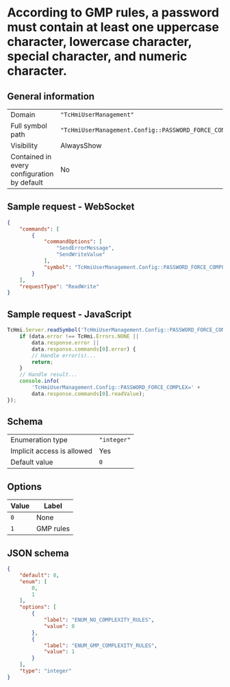 # According to GMP rules, a password must contain at least one uppercase character, lowercase character, special character, and numeric character.

## General information

|  |  |
| - | - |
| Domain | `"TcHmiUserManagement"` |
| Full symbol path | `"TcHmiUserManagement.Config::PASSWORD_FORCE_COMPLEX"` |
| Visibility | AlwaysShow |
| Contained in every configuration by default | No |

## Sample request - WebSocket

```json
{
    "commands": [
        {
            "commandOptions": [
                "SendErrorMessage",
                "SendWriteValue"
            ],
            "symbol": "TcHmiUserManagement.Config::PASSWORD_FORCE_COMPLEX"
        }
    ],
    "requestType": "ReadWrite"
}
```

## Sample request - JavaScript

```javascript
TcHmi.Server.readSymbol('TcHmiUserManagement.Config::PASSWORD_FORCE_COMPLEX', data => {
    if (data.error !== TcHmi.Errors.NONE ||
        data.response.error ||
        data.response.commands[0].error) {
        // Handle error(s)...
        return;
    }
    // Handle result...
    console.info(
        'TcHmiUserManagement.Config::PASSWORD_FORCE_COMPLEX=' +
        data.response.commands[0].readValue);
});
```

## Schema

|  |  |
| - | - |
| Enumeration type | `"integer"` |
| Implicit access is allowed | Yes |
| Default value | `0` |

## Options

| Value | Label |
| ----- | ----- |
| `0` | None |
| `1` | GMP rules |

## JSON schema

```json
{
    "default": 0,
    "enum": [
        0,
        1
    ],
    "options": [
        {
            "label": "ENUM_NO_COMPLEXITY_RULES",
            "value": 0
        },
        {
            "label": "ENUM_GMP_COMPLEXITY_RULES",
            "value": 1
        }
    ],
    "type": "integer"
}
```
